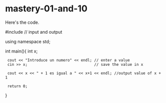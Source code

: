 # mastery-01-and-10
Here's the code.

  #include <iostream> // input and output
  
  using namespace std;
  
  int main(){
  	 int x;
  
  	 cout << "Introduce un numero" << endl; // enter a value
  	 cin >> x;								// save the value in x
  
  	 cout << x << " + 1 es igual a " << x+1 << endl; //output value of x + 1
  
  	 return 0;
  }
